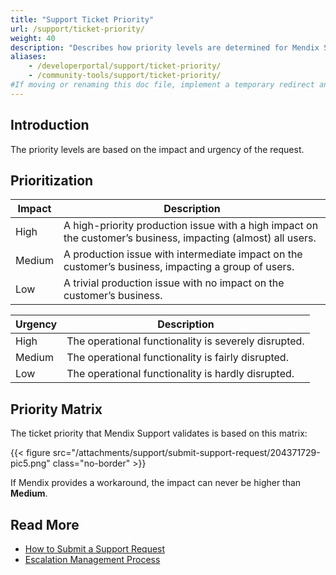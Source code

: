 ```yaml
---
title: "Support Ticket Priority"
url: /support/ticket-priority/
weight: 40
description: "Describes how priority levels are determined for Mendix Support."
aliases:
    - /developerportal/support/ticket-priority/
    - /community-tools/support/ticket-priority/
#If moving or renaming this doc file, implement a temporary redirect and let the respective team know they should update the URL in the product. See Mapping to Products for more details.
---
```


## Introduction

The priority levels are based on the impact and urgency of the request.

## Prioritization

| Impact  | Description |
| ------- | ------- |
| High    | A high-priority production issue with a high impact on the customer’s business, impacting (almost) all users. |
| Medium  | A production issue with intermediate impact on the customer’s business, impacting a group of users. |
| Low     | A trivial production issue with no impact on the customer’s business. |

| Urgency | Description |
| ------- | ------- |
| High    | The operational functionality is severely disrupted. |
| Medium  | The operational functionality is fairly disrupted. |
| Low     | The operational functionality is hardly disrupted. |

## Priority Matrix

The ticket priority that Mendix Support validates is based on this matrix:

{{< figure src="/attachments/support/submit-support-request/204371729-pic5.png" class="no-border" >}}

If Mendix provides a workaround, the impact can never be higher than **Medium**.

## Read More

* [How to Submit a Support Request](/support/submit-support-request/)
* [Escalation Management Process](/support/escalation-management-process/)
